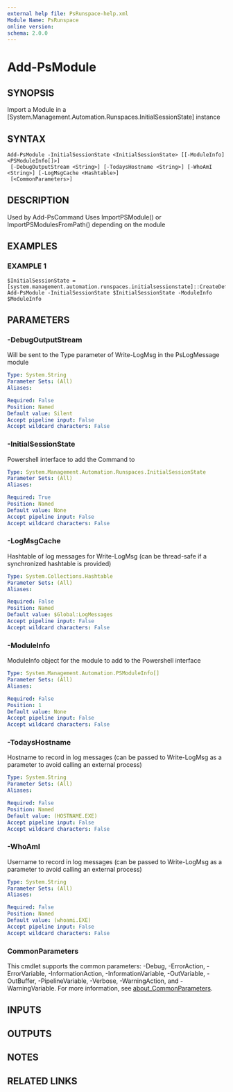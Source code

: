 ```yaml
---
external help file: PsRunspace-help.xml
Module Name: PsRunspace
online version:
schema: 2.0.0
---
```


# Add-PsModule

## SYNOPSIS
Import a Module in a \[System.Management.Automation.Runspaces.InitialSessionState\] instance

## SYNTAX

```
Add-PsModule -InitialSessionState <InitialSessionState> [[-ModuleInfo] <PSModuleInfo[]>]
 [-DebugOutputStream <String>] [-TodaysHostname <String>] [-WhoAmI <String>] [-LogMsgCache <Hashtable>]
 [<CommonParameters>]
```

## DESCRIPTION
Used by Add-PsCommand
Uses ImportPSModule() or ImportPSModulesFromPath() depending on the module

## EXAMPLES

### EXAMPLE 1
```
$InitialSessionState = [system.management.automation.runspaces.initialsessionstate]::CreateDefault()
Add-PsModule -InitialSessionState $InitialSessionState -ModuleInfo $ModuleInfo
```

## PARAMETERS

### -DebugOutputStream
Will be sent to the Type parameter of Write-LogMsg in the PsLogMessage module

```yaml
Type: System.String
Parameter Sets: (All)
Aliases:

Required: False
Position: Named
Default value: Silent
Accept pipeline input: False
Accept wildcard characters: False
```

### -InitialSessionState
Powershell interface to add the Command to

```yaml
Type: System.Management.Automation.Runspaces.InitialSessionState
Parameter Sets: (All)
Aliases:

Required: True
Position: Named
Default value: None
Accept pipeline input: False
Accept wildcard characters: False
```

### -LogMsgCache
Hashtable of log messages for Write-LogMsg (can be thread-safe if a synchronized hashtable is provided)

```yaml
Type: System.Collections.Hashtable
Parameter Sets: (All)
Aliases:

Required: False
Position: Named
Default value: $Global:LogMessages
Accept pipeline input: False
Accept wildcard characters: False
```

### -ModuleInfo
ModuleInfo object for the module to add to the Powershell interface

```yaml
Type: System.Management.Automation.PSModuleInfo[]
Parameter Sets: (All)
Aliases:

Required: False
Position: 1
Default value: None
Accept pipeline input: False
Accept wildcard characters: False
```

### -TodaysHostname
Hostname to record in log messages (can be passed to Write-LogMsg as a parameter to avoid calling an external process)

```yaml
Type: System.String
Parameter Sets: (All)
Aliases:

Required: False
Position: Named
Default value: (HOSTNAME.EXE)
Accept pipeline input: False
Accept wildcard characters: False
```

### -WhoAmI
Username to record in log messages (can be passed to Write-LogMsg as a parameter to avoid calling an external process)

```yaml
Type: System.String
Parameter Sets: (All)
Aliases:

Required: False
Position: Named
Default value: (whoami.EXE)
Accept pipeline input: False
Accept wildcard characters: False
```

### CommonParameters
This cmdlet supports the common parameters: -Debug, -ErrorAction, -ErrorVariable, -InformationAction, -InformationVariable, -OutVariable, -OutBuffer, -PipelineVariable, -Verbose, -WarningAction, and -WarningVariable. For more information, see [about_CommonParameters](http://go.microsoft.com/fwlink/?LinkID=113216).

## INPUTS

## OUTPUTS

## NOTES

## RELATED LINKS
